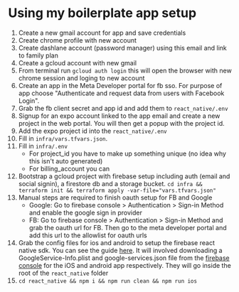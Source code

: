 # Using my boilerplate app setup

1. Create a new gmail account for app and save credentials
2. Create chrome profile with new account
3. Create dashlane account (password manager) using this email and link to family plan
4. Create a gcloud account with new gmail
5. From terminal run `gcloud auth login` this will open the browser with new chrome session and loging to new account
6. Create an app in the Meta Developer portal for fb sso. For purpose of app choose "Authenticate and request data from users with Facebook Login".
7. Grab the fb client secret and app id and add them to `react_native/.env`
8. Signup for an expo account linked to the app email and create a new project in the web portal. You will then get a popup with the project id.
9. Add the expo project id into the `react_native/.env`
10. Fill in `infra/vars.tfvars.json`.
11. Fill in `infra/.env`
    - For project_id you have to make up something unique (no idea why this isn't auto generated)
    - For billing_account you can
12. Bootstrap a gcloud project with firebase setup including auth (email and social signin), a firestore db and a storage bucket. `cd infra && terraform init && terraform apply -var-file="vars.tfvars.json"`
13. Manual steps are required to finish oauth setup for FB and Google
    - Google: Go to firebase console > Authentication > Sign-in Method and enable the google sign in provider
    - FB: Go to firebase console > Authentication > Sign-in Method and grab the oauth url for FB. Then go to the meta developer portal and add this url to the allowlist for oauth urls
14. Grab the config files for ios and android to setup the firebase react native sdk. You can see the guide [here](https://rnfirebase.io/). It will involved downloading a GoogleService-Info.plist and google-services.json file from the [firebase console](https://console.firebase.google.com) for the iOS and android app respectively. They will go inside the root of the `react_native` folder
15. `cd react_native && npm i && npm run clean && npm run ios`

